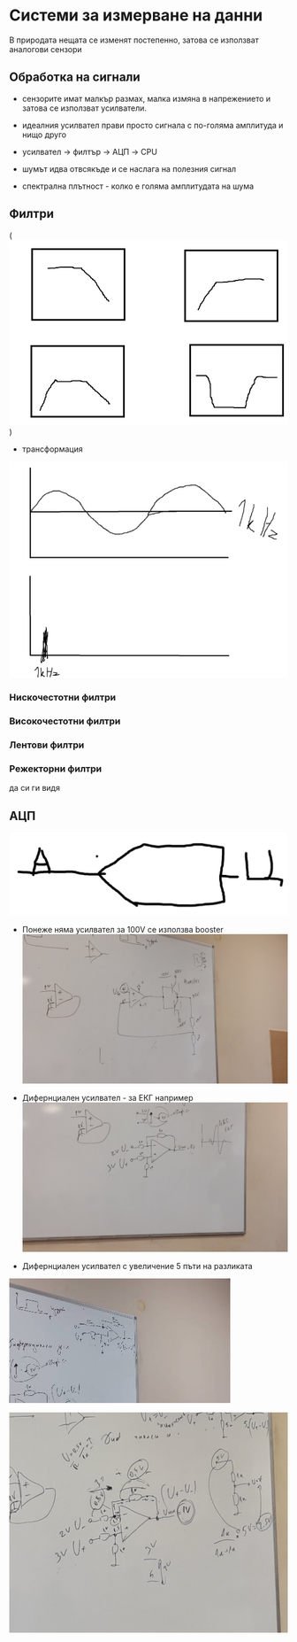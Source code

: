 # Системи за измерване на данни


В природата нещата се изменят постепенно, затова се използват аналогови сензори

## Обработка на сигнали
- сензорите имат малкър размах, малка измяна в напрежението и затова се използват усилватели.

- идеалния усилвател прави просто сигнала с по-голяма амплитуда и нищо друго

- усилвател -> филтър -> АЦП -> CPU
- шумът идва отвсякъде и се наслага на полезния сигнал
- спектрална плътност - колко е голяма амплитудата на шума


## Филтри
(![alt text](image.png))
- трансформация 

![alt text](image-1.png)

### Нискочестотни филтри
### Високочестотни филтри
### Лентови филтри
### Режекторни филтри
да си ги видя

## АЦП
![alt text](image-2.png)


- Понеже няма усилвател за 100V се използва booster
![alt text](image-3.png)

- Дифернциален усилвател - за ЕКГ например
![alt text](image-4.png)

- Дифернциален усилвател с увеличение 5 пъти на разликата

![alt text](image-5.png)

![alt text](image-10.png)